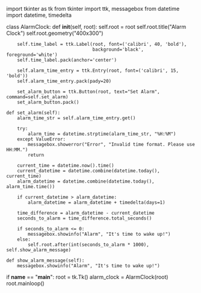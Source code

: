 import tkinter as tk
from tkinter import ttk, messagebox
from datetime import datetime, timedelta

class AlarmClock:
    def __init__(self, root):
        self.root = root
        self.root.title("Alarm Clock")
        self.root.geometry("400x300")

        self.time_label = ttk.Label(root, font=('calibri', 40, 'bold'),
                                    background='black', foreground='white')
        self.time_label.pack(anchor='center')

        self.alarm_time_entry = ttk.Entry(root, font=('calibri', 15, 'bold'))
        self.alarm_time_entry.pack(pady=20)

        set_alarm_button = ttk.Button(root, text="Set Alarm", command=self.set_alarm)
        set_alarm_button.pack()

    def set_alarm(self):
        alarm_time_str = self.alarm_time_entry.get()
        
        try:
            alarm_time = datetime.strptime(alarm_time_str, "%H:%M")
        except ValueError:
            messagebox.showerror("Error", "Invalid time format. Please use HH:MM.")
            return

        current_time = datetime.now().time()
        current_datetime = datetime.combine(datetime.today(), current_time)
        alarm_datetime = datetime.combine(datetime.today(), alarm_time.time())

        if current_datetime > alarm_datetime:
            alarm_datetime = alarm_datetime + timedelta(days=1)

        time_difference = alarm_datetime - current_datetime
        seconds_to_alarm = time_difference.total_seconds()

        if seconds_to_alarm <= 0:
            messagebox.showinfo("Alarm", "It's time to wake up!")
        else:
            self.root.after(int(seconds_to_alarm * 1000), self.show_alarm_message)

    def show_alarm_message(self):
        messagebox.showinfo("Alarm", "It's time to wake up!")

if __name__ == "__main__":
    root = tk.Tk()
    alarm_clock = AlarmClock(root)
    root.mainloop()
